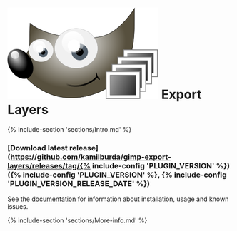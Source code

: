 # [![](docs/images/logo_small.svg)](https://kamilburda.github.io/gimp-export-layers/) Export Layers

{% include-section 'sections/Intro.md' %}

### [Download latest release](https://github.com/kamilburda/gimp-export-layers/releases/tag/{% include-config 'PLUGIN_VERSION' %}) ({% include-config 'PLUGIN_VERSION' %}, {% include-config 'PLUGIN_VERSION_RELEASE_DATE' %})

See the [documentation](https://kamilburda.github.io/gimp-export-layers/sections) for information about installation, usage and known issues.


{% include-section 'sections/More-info.md' %}